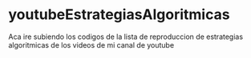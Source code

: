 # youtubeEstrategiasAlgoritmicas
Aca ire subiendo los codigos de la lista de reproduccion de estrategias algoritmicas de los videos de mi canal de youtube

